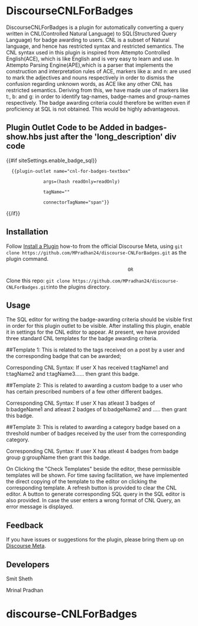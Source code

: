 # DiscourseCNLForBadges

  DiscourseCNLForBadges is a plugin for automatically converting a query written in CNL(Controlled Natural Language) to SQL(Structured Query Language) for badge awarding to users. CNL is a subset of Natural language, and hence has restricted syntax and restricted semantics. The CNL syntax used in this plugin is inspired from Attempto Controlled English(ACE), which is like English and is very easy to learn and use. In Attempto Parsing Engine(APE),which is a parser that implements the construction and interpretation rules of ACE, markers like a: and n: are used to mark the adjectives and nouns respectively in order to dismiss the confusion regarding unknown words, as ACE like any other CNL has restricted semantics. Deriving from this, we have made use of markers like t:, b: and g: in order to identify tag-names, badge-names and group-names respectively.
  The badge awarding criteria could therefore be written even if proficiency at SQL is not obtained. This would be highly advantageous.
  
## Plugin Outlet Code to be Added in badges-show.hbs just after the 'long_description' div code

{{#if siteSettings.enable_badge_sql}}

      {{plugin-outlet name="cnl-for-badges-textbox"
      
                  args=(hash readOnly=readOnly)
                  
                  tagName=""
                  
                  connectorTagName="span"}}
                  
 {{/if}}
  

## Installation

Follow [Install a Plugin](https://meta.discourse.org/t/install-a-plugin/19157)
how-to from the official Discourse Meta, using `git clone https://github.com/MPradhan24/discourse-CNLForBadges.git`
as the plugin command.

                                                  OR
                                                  
 Clone this repo: `git clone https://github.com/MPradhan24/discourse-CNLForBadges.git`into the plugins directory.

## Usage
   The SQL editor for writing the badge-awarding criteria should be visible first in order for this plugin outlet to be visible. After installing this plugin, enable it in settings for the CNL editor to appear.
  At present, we have provided three standard CNL templates for the badge awarding criteria. 
  
  
  ##Template 1: This is related to the tags received on a post by a user and the corresponding badge that can be awarded;
  
  Corresponding CNL Syntax: If user X has received t:tagName1 and t:tagName2 and t:tagName3...... then grant this badge.
  
  
  ##Template 2: This is related to awarding a custom badge to a user who has certain prescribed numbers of a few other different badges.
  
  Corresponding CNL Syntax: If user X has atleast 3 badges of b:badgeName1 and atleast 2 badges of b:badgeName2 and ..... then grant this badge.
  
  
  ##Template 3: This is related to awarding a category badge based on a threshold number of badges received by the user from the corresponding category.
  
  Corresponding CNL Syntax: If user X has atleast 4 badges from badge group g:groupName then grant this badge.
  
  
  On Clicking the "Check Templates" beside the editor, these permissible templates will be shown. For time saving facilitation, we have implemented the direct copying of the template to the editor on clicking the corresponding template. A refresh button is provided to clear the CNL editor. A button to generate corresponding SQL query in the SQL editor is also provided. In case the user enters a wrong format of CNL Query, an error message is displayed.

## Feedback

If you have issues or suggestions for the plugin, please bring them up on
[Discourse Meta](https://meta.discourse.org).


## Developers
Smit Sheth 

Mrinal Pradhan 

# discourse-CNLForBadges

